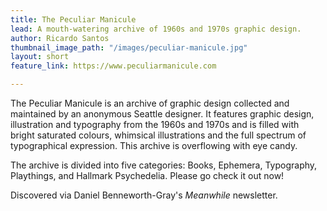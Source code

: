 ```yaml
---
title: The Peculiar Manicule
lead: A mouth-watering archive of 1960s and 1970s graphic design.
author: Ricardo Santos
thumbnail_image_path: "/images/peculiar-manicule.jpg"
layout: short
feature_link: https://www.peculiarmanicule.com

---
```

The Peculiar Manicule is an archive of graphic design collected and maintained by an anonymous Seattle designer. It features graphic design, illustration and typography from the 1960s and 1970s and is filled with bright saturated colours, whimsical illustrations and the full spectrum of typographical expression. This archive is overflowing with eye candy.

The archive is divided into five categories: Books, Ephemera, Typography, Playthings, and Hallmark Psychedelia. Please go check it out now!

Discovered via Daniel Benneworth-Gray's _Meanwhile_ newsletter.